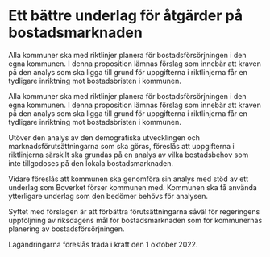 # Ett bättre underlag för åtgärder på bostadsmarknaden

Alla kommuner ska med riktlinjer planera för bostadsförsörjningen i den egna kommunen. I denna proposition lämnas förslag som innebär att kraven på den analys som ska ligga till grund för uppgifterna i riktlinjerna får en tydligare inriktning mot bostadsbristen i kommunen.

Alla kommuner ska med riktlinjer planera för bostadsförsörjningen i den egna kommunen. I denna proposition lämnas förslag som innebär att kraven på den analys som ska ligga till grund för uppgifterna i riktlinjerna får en tydligare inriktning mot bostadsbristen i kommunen.

Utöver den analys av den demografiska utvecklingen och marknadsförutsättningarna som ska göras, föreslås att uppgifterna i riktlinjerna särskilt ska grundas på en analys av vilka bostadsbehov som inte tillgodoses på den lokala bostadsmarknaden.

Vidare föreslås att kommunen ska genomföra sin analys med stöd av ett underlag som Boverket förser kommunen med. Kommunen ska få använda ytterligare underlag som den bedömer behövs för analysen.

Syftet med förslagen är att förbättra förutsättningarna såväl för regeringens uppföljning av riksdagens mål för bostadsmarknaden som för kommunernas planering av bostadsförsörjningen.

Lagändringarna föreslås träda i kraft den 1 oktober 2022.
